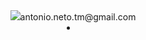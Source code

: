 <div id="header" align="center">
  <img src="helloworld1.gif/>
</div>

- 🔭 I’m currently working on 
- 🌱 I’m currently learning C and HTML/CSS/JavaScript
- 📫 How to reach me: antonio.neto.tm@gmail.com
- 
